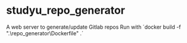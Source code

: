 # studyu_repo_generator
A web server to generate/update Gitlab repos
Run with ´docker build -f ".\repo_generator\Dockerfile" .´